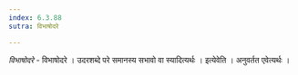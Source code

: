 ```yaml
---
index: 6.3.88
sutra: विभाषोदरे

---
```

_विभाषोदरे_ - विभाषोदरे । उदरशब्दे परे समानस्य सभावो वा स्यादित्यर्थः । इत्येवेति । अनुवर्तत एवेत्यर्थः । 
